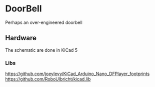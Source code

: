 # DoorBell
Perhaps an over-engineered doorbell


## Hardware
The schematic are done in KiCad 5

### Libs
https://github.com/joeylevy/KiCad_Arduino_Nano_DFPlayer_footprints
https://github.com/RoboUlbricht/kicad.lib